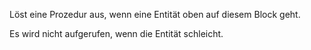 Löst eine Prozedur aus, wenn eine Entität oben auf diesem Block geht.

Es wird nicht aufgerufen, wenn die Entität schleicht.